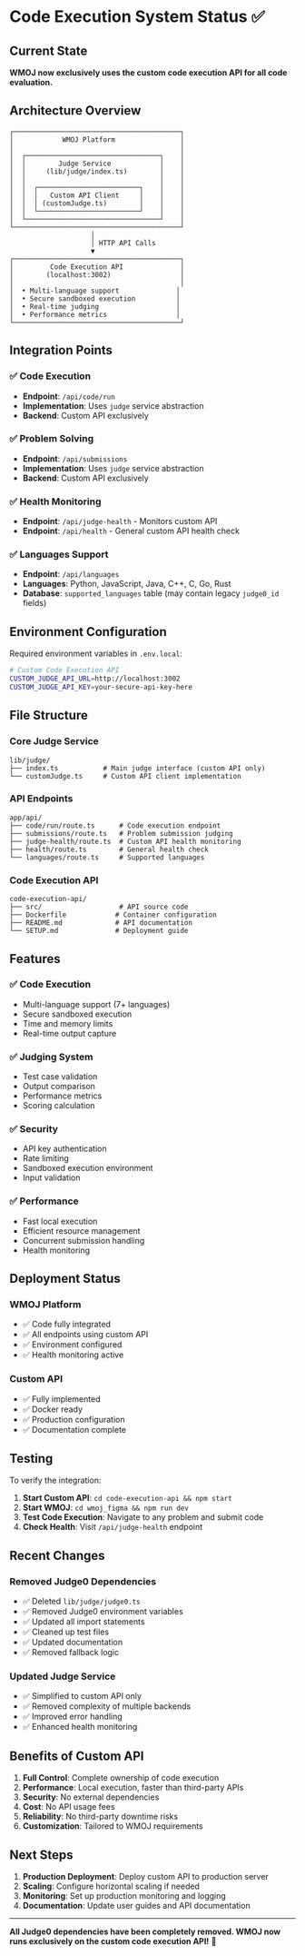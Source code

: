 # Code Execution System Status ✅

## Current State

**WMOJ now exclusively uses the custom code execution API for all code evaluation.**

## Architecture Overview

```
┌─────────────────────────────────────────┐
│            WMOJ Platform                │
│                                         │
│  ┌─────────────────────────────────┐    │
│  │        Judge Service            │    │
│  │     (lib/judge/index.ts)        │    │
│  │                                 │    │
│  │  ┌─────────────────────────┐    │    │
│  │  │   Custom API Client     │    │    │
│  │  │ (customJudge.ts)        │    │    │
│  │  └─────────────────────────┘    │    │
│  └─────────────────────────────────┘    │
└─────────────────────────────────────────┘
                    │
                    │ HTTP API Calls
                    ▼
┌─────────────────────────────────────────┐
│         Code Execution API              │
│        (localhost:3002)                 │
│                                         │
│  • Multi-language support              │
│  • Secure sandboxed execution          │
│  • Real-time judging                   │
│  • Performance metrics                 │
└─────────────────────────────────────────┘
```

## Integration Points

### ✅ Code Execution
- **Endpoint**: `/api/code/run`
- **Implementation**: Uses `judge` service abstraction
- **Backend**: Custom API exclusively

### ✅ Problem Solving
- **Endpoint**: `/api/submissions`
- **Implementation**: Uses `judge` service abstraction  
- **Backend**: Custom API exclusively

### ✅ Health Monitoring
- **Endpoint**: `/api/judge-health` - Monitors custom API
- **Endpoint**: `/api/health` - General custom API health check

### ✅ Languages Support
- **Endpoint**: `/api/languages`
- **Languages**: Python, JavaScript, Java, C++, C, Go, Rust
- **Database**: `supported_languages` table (may contain legacy `judge0_id` fields)

## Environment Configuration

Required environment variables in `.env.local`:

```bash
# Custom Code Execution API
CUSTOM_JUDGE_API_URL=http://localhost:3002
CUSTOM_JUDGE_API_KEY=your-secure-api-key-here
```

## File Structure

### Core Judge Service
```
lib/judge/
├── index.ts           # Main judge interface (custom API only)
└── customJudge.ts     # Custom API client implementation
```

### API Endpoints
```
app/api/
├── code/run/route.ts      # Code execution endpoint
├── submissions/route.ts   # Problem submission judging
├── judge-health/route.ts  # Custom API health monitoring  
├── health/route.ts        # General health check
└── languages/route.ts     # Supported languages
```

### Code Execution API
```
code-execution-api/
├── src/                   # API source code
├── Dockerfile            # Container configuration
├── README.md             # API documentation
└── SETUP.md              # Deployment guide
```

## Features

### ✅ Code Execution
- Multi-language support (7+ languages)
- Secure sandboxed execution
- Time and memory limits
- Real-time output capture

### ✅ Judging System
- Test case validation
- Output comparison
- Performance metrics
- Scoring calculation

### ✅ Security
- API key authentication
- Rate limiting
- Sandboxed execution environment
- Input validation

### ✅ Performance
- Fast local execution
- Efficient resource management
- Concurrent submission handling
- Health monitoring

## Deployment Status

### WMOJ Platform
- ✅ Code fully integrated
- ✅ All endpoints using custom API
- ✅ Environment configured
- ✅ Health monitoring active

### Custom API
- ✅ Fully implemented
- ✅ Docker ready
- ✅ Production configuration
- ✅ Documentation complete

## Testing

To verify the integration:

1. **Start Custom API**: `cd code-execution-api && npm start`
2. **Start WMOJ**: `cd wmoj_figma && npm run dev`
3. **Test Code Execution**: Navigate to any problem and submit code
4. **Check Health**: Visit `/api/judge-health` endpoint

## Recent Changes

### Removed Judge0 Dependencies
- ✅ Deleted `lib/judge/judge0.ts`
- ✅ Removed Judge0 environment variables
- ✅ Updated all import statements
- ✅ Cleaned up test files
- ✅ Updated documentation
- ✅ Removed fallback logic

### Updated Judge Service
- ✅ Simplified to custom API only
- ✅ Removed complexity of multiple backends
- ✅ Improved error handling
- ✅ Enhanced health monitoring

## Benefits of Custom API

1. **Full Control**: Complete ownership of code execution
2. **Performance**: Local execution, faster than third-party APIs
3. **Security**: No external dependencies
4. **Cost**: No API usage fees
5. **Reliability**: No third-party downtime risks
6. **Customization**: Tailored to WMOJ requirements

## Next Steps

1. **Production Deployment**: Deploy custom API to production server
2. **Scaling**: Configure horizontal scaling if needed  
3. **Monitoring**: Set up production monitoring and logging
4. **Documentation**: Update user guides and API documentation

---

**All Judge0 dependencies have been completely removed. WMOJ now runs exclusively on the custom code execution API!** 🚀
